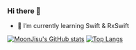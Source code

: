 ### Hi there 👋

- 🌱 I’m currently learning Swift & RxSwift

[![MoonJisu's GitHub stats](https://github-readme-stats.vercel.app/api?username=MoonJisu)](https://github.com/anuraghazra/github-readme-stats)
[![Top Langs](https://github-readme-stats.vercel.app/api/top-langs/?username=MoonJisu&layout=compact)](https://github.com/anuraghazra/github-readme-stats)
<!--


<!--
**MoonJisu/MoonJisu** is a ✨ _special_ ✨ repository because its `README.md` (this file) appears on your GitHub profile.

Here are some ideas to get you started:

- 🔭 I’m currently working on ...
- 🌱 I’m currently learning ...
- 👯 I’m looking to collaborate on ...
- 🤔 I’m looking for help with ...
- 💬 Ask me about ...
- 📫 How to reach me: ...
- 😄 Pronouns: ...
- ⚡ Fun fact: ...
-->
